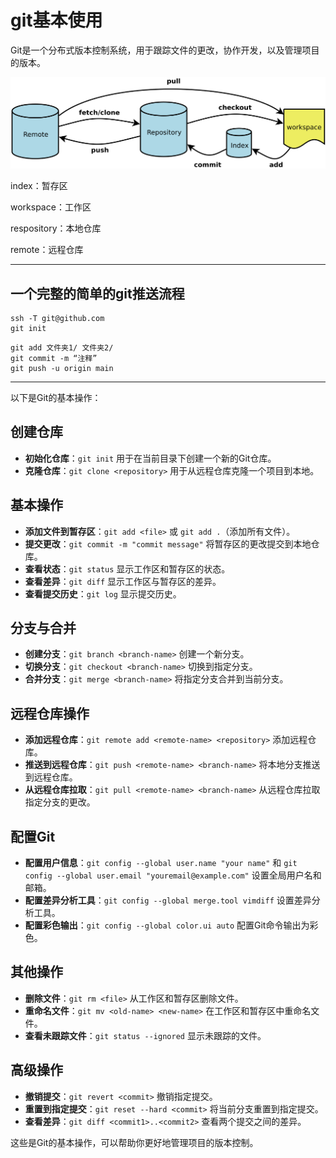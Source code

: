 # git基本使用

Git是一个分布式版本控制系统，用于跟踪文件的更改，协作开发，以及管理项目的版本。

![v2-3bc9d5f2c49a713c776e69676d7d56c5_r](git基本使用.assets/v2-3bc9d5f2c49a713c776e69676d7d56c5_r.png)

index：暂存区

workspace：工作区

respository：本地仓库

remote：远程仓库

---

## 一个完整的简单的git推送流程

```
ssh -T git@github.com
git init
```

```
git add 文件夹1/ 文件夹2/
git commit -m “注释”
git push -u origin main
```

---

以下是Git的基本操作：

## 创建仓库

- **初始化仓库**：`git init` 用于在当前目录下创建一个新的Git仓库。
- **克隆仓库**：`git clone <repository>` 用于从远程仓库克隆一个项目到本地。

## 基本操作

- **添加文件到暂存区**：`git add <file>` 或 `git add .`（添加所有文件）。
- **提交更改**：`git commit -m "commit message"` 将暂存区的更改提交到本地仓库。
- **查看状态**：`git status` 显示工作区和暂存区的状态。
- **查看差异**：`git diff` 显示工作区与暂存区的差异。
- **查看提交历史**：`git log` 显示提交历史。

## 分支与合并

- **创建分支**：`git branch <branch-name>` 创建一个新分支。
- **切换分支**：`git checkout <branch-name>` 切换到指定分支。
- **合并分支**：`git merge <branch-name>` 将指定分支合并到当前分支。

## 远程仓库操作

- **添加远程仓库**：`git remote add <remote-name> <repository>` 添加远程仓库。
- **推送到远程仓库**：`git push <remote-name> <branch-name>` 将本地分支推送到远程仓库。
- **从远程仓库拉取**：`git pull <remote-name> <branch-name>` 从远程仓库拉取指定分支的更改。

## 配置Git

- **配置用户信息**：`git config --global user.name "your name"` 和 `git config --global user.email "youremail@example.com"` 设置全局用户名和邮箱。
- **配置差异分析工具**：`git config --global merge.tool vimdiff` 设置差异分析工具。
- **配置彩色输出**：`git config --global color.ui auto` 配置Git命令输出为彩色。

## 其他操作

- **删除文件**：`git rm <file>` 从工作区和暂存区删除文件。
- **重命名文件**：`git mv <old-name> <new-name>` 在工作区和暂存区中重命名文件。
- **查看未跟踪文件**：`git status --ignored` 显示未跟踪的文件。

## 高级操作

- **撤销提交**：`git revert <commit>` 撤销指定提交。
- **重置到指定提交**：`git reset --hard <commit>` 将当前分支重置到指定提交。
- **查看差异**：`git diff <commit1>..<commit2>` 查看两个提交之间的差异。

这些是Git的基本操作，可以帮助你更好地管理项目的版本控制。
